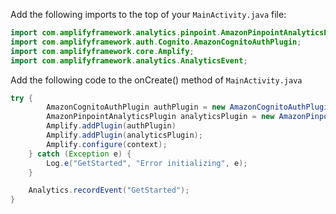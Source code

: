 Add the following imports to the top of your `MainActivity.java` file:

```java
import com.amplifyframework.analytics.pinpoint.AmazonPinpointAnalyticsPlugin;
import com.amplifyframework.auth.Cognito.AmazonCognitoAuthPlugin;
import com.amplifyframework.core.Amplify;
import com.amplifyframework.analytics.AnalyticsEvent;
```

Add the following code to the onCreate() method of `MainActivity.java`

```java
try {
        AmazonCognitoAuthPlugin authPlugin = new AmazonCognitoAuthPlugin((Application) context)
        AmazonPinpointAnalyticsPlugin analyticsPlugin = new AmazonPinpointAnalyticsPlugin((Application) context);
        Amplify.addPlugin(authPlugin)
        Amplify.addPlugin(analyticsPlugin);
        Amplify.configure(context);
    } catch (Exception e) {
        Log.e("GetStarted", "Error initializing", e);
    }

    Analytics.recordEvent("GetStarted");
}
```